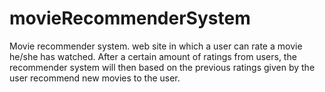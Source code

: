 # movieRecommenderSystem
Movie recommender system. web site in which a user can rate a movie he/she has watched. After a certain amount of ratings from users, the recommender system will then based on the previous ratings given by the user recommend new movies to the user.
